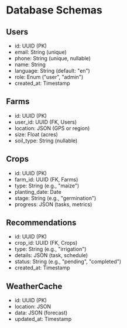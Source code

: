 # Database Schemas

## Users
- id: UUID (PK)
- email: String (unique)
- phone: String (unique, nullable)
- name: String
- language: String (default: "en")
- role: Enum ("user", "admin")
- created_at: Timestamp

## Farms
- id: UUID (PK)
- user_id: UUID (FK, Users)
- location: JSON (GPS or region)
- size: Float (acres)
- soil_type: String (nullable)

## Crops
- id: UUID (PK)
- farm_id: UUID (FK, Farms)
- type: String (e.g., "maize")
- planting_date: Date
- stage: String (e.g., "germination")
- progress: JSON (tasks, metrics)

## Recommendations
- id: UUID (PK)
- crop_id: UUID (FK, Crops)
- type: String (e.g., "irrigation")
- details: JSON (task, schedule)
- status: String (e.g., "pending", "completed")
- created_at: Timestamp

## WeatherCache
- id: UUID (PK)
- location: JSON
- data: JSON (forecast)
- updated_at: Timestamp 